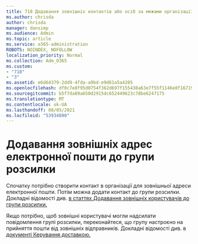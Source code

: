 ```yaml
---
title: 718 Додавання зовнішніх контактів або осіб за межами організації до списку розсилки
ms.author: chrisda
author: chrisda
manager: dansimp
ms.audience: Admin
ms.topic: article
ms.service: o365-administration
ROBOTS: NOINDEX, NOFOLLOW
localization_priority: Normal
ms.collection: Adm_O365
ms.custom:
- "718"
- "3"
ms.assetid: e6d64379-2dd9-4fda-a9bd-e9d61a5a4205
ms.openlocfilehash: df0c7e8f95d0754f362d697f155438a63e7f55f1146e8f1671932c380186baf4
ms.sourcegitcommit: b5f7da89a650d2915dc652449623c78be6247175
ms.translationtype: MT
ms.contentlocale: uk-UA
ms.lasthandoff: 08/05/2021
ms.locfileid: "53934890"
---
```

# <a name="add-external-email-addresses-to-a-distribution-group"></a>Додавання зовнішніх адрес електронної пошти до групи розсилки

Спочатку потрібно створити контакт в організації для зовнішньої адреси електронної пошти. Потім можна додати контакт до групи розсилки. Докладні відомості див. [в статтях Додавання зовнішніх користувачів до групи розсилки.](https://support.office.com/client/caa0f310-0bb7-48e3-8ad2-cb358b53bbba)

Якщо потрібно, щоб зовнішні користувачі могли надсилати повідомлення групі розсилки, переконайтеся, що групу настроєно на прийняття пошти від зовнішніх відправників. Докладні відомості див. в [документі Керування доставкою.](https://technet.microsoft.com/library/bb124513.aspx#deliverymanagement)
